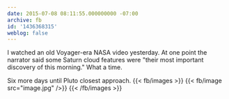 ```yaml
---
date: 2015-07-08 08:11:55.000000000 -07:00
archive: fb
id: '1436368315'
weblog: false
---
```


I watched an old Voyager-era NASA video yesterday. At one point the narrator said some Saturn cloud features were "their most important discovery of this morning." What a time.

Six more days until Pluto closest approach.
{{< fb/images >}}
{{< fb/image src="image.jpg" />}}
{{< /fb/images >}}
